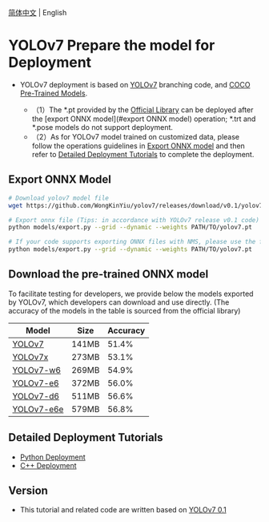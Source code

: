 [简体中文](README.md) | English

# YOLOv7 Prepare the model for Deployment

- YOLOv7 deployment is based on [YOLOv7](https://github.com/WongKinYiu/yolov7/tree/v0.1) branching code, and [COCO Pre-Trained Models](https://github.com/WongKinYiu/yolov7/releases/tag/v0.1).

  - （1）The *.pt provided by the [Official Library](https://github.com/WongKinYiu/yolov7/releases/tag/v0.1) can be deployed after the [export ONNX model](#export ONNX model) operation; *.trt and *.pose models do not support deployment.
  - （2）As for YOLOv7 model trained on customized data, please follow the operations guidelines in [Export ONNX model](#Export-ONNX-Model) and then refer to [Detailed Deployment Tutorials](#Detailed-Deployment-Tutorials) to complete the deployment.

## Export ONNX Model

```bash
# Download yolov7 model file
wget https://github.com/WongKinYiu/yolov7/releases/download/v0.1/yolov7.pt

# Export onnx file (Tips: in accordance with YOLOv7 release v0.1 code)
python models/export.py --grid --dynamic --weights PATH/TO/yolov7.pt

# If your code supports exporting ONNX files with NMS, please use the following command to export ONNX files (do not use "--end2end" for now. We will support deployment of ONNX models with NMS in the future)
python models/export.py --grid --dynamic --weights PATH/TO/yolov7.pt
```

## Download the pre-trained ONNX model

To facilitate testing for developers, we provide below the models exported by YOLOv7, which developers can download and use directly. (The accuracy of the models in the table is sourced from the official library)

| Model                                                                    | Size  | Accuracy |
| ------------------------------------------------------------------------ | ----- | -------- |
| [YOLOv7](https://bj.bcebos.com/paddlehub/fastdeploy/yolov7.onnx)         | 141MB | 51.4%    |
| [YOLOv7x](https://bj.bcebos.com/paddlehub/fastdeploy/yolov7x.onnx)       | 273MB | 53.1%    |
| [YOLOv7-w6](https://bj.bcebos.com/paddlehub/fastdeploy/yolov7-w6.onnx)   | 269MB | 54.9%    |
| [YOLOv7-e6](https://bj.bcebos.com/paddlehub/fastdeploy/yolov7-e6.onnx)   | 372MB | 56.0%    |
| [YOLOv7-d6](https://bj.bcebos.com/paddlehub/fastdeploy/yolov7-d6.onnx)   | 511MB | 56.6%    |
| [YOLOv7-e6e](https://bj.bcebos.com/paddlehub/fastdeploy/yolov7-e6e.onnx) | 579MB | 56.8%    |

## Detailed Deployment Tutorials

- [Python Deployment](python)
- [C++ Deployment](cpp)

## Version

- This tutorial and related code are written based on [YOLOv7 0.1](https://github.com/WongKinYiu/yolov7/tree/v0.1)
